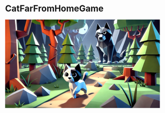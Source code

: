 # CatFarFromHomeGame
![Logo de mi proyecto](https://github.com/Entornos-Virtuales-N/CatFarFromHomeGame/blob/acfcb9d13b03a82a8cde19c7af26ab84fb7448b6/Fondo1.png)
